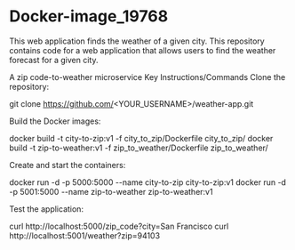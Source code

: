 # Docker-image_19768
This web application finds the weather of a given city. 
This repository contains code for a web application that allows users to find the weather forecast for a given city. 

A zip code-to-weather microservice
Key Instructions/Commands
Clone the repository:

git clone https://github.com/<YOUR_USERNAME>/weather-app.git

Build the Docker images:

docker build -t city-to-zip:v1 -f city_to_zip/Dockerfile city_to_zip/
docker build -t zip-to-weather:v1 -f zip_to_weather/Dockerfile zip_to_weather/

Create and start the containers:

docker run -d -p 5000:5000 --name city-to-zip city-to-zip:v1
docker run -d -p 5001:5000 --name zip-to-weather zip-to-weather:v1

Test the application:

curl http://localhost:5000/zip_code?city=San Francisco
curl http://localhost:5001/weather?zip=94103
